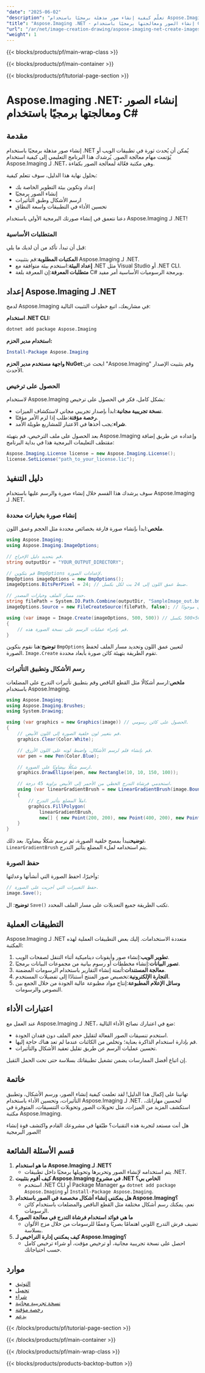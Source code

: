 ```yaml
---
"date": "2025-06-02"
"description": "تعلّم كيفية إنشاء صور مذهلة برمجيًا باستخدام Aspose.Imaging لـ .NET. أتقن إنشاء الصور، ورسم الأشكال، وتطبيق التأثيرات مع هذا الدليل الشامل."
"title": "Aspose.Imaging .NET - إنشاء الصور ومعالجتها برمجيًا باستخدام C#"
"url": "/ar/net/image-creation-drawing/aspose-imaging-net-create-images-programmatically/"
"weight": 1
---
```


{{< blocks/products/pf/main-wrap-class >}}

{{< blocks/products/pf/main-container >}}

{{< blocks/products/pf/tutorial-page-section >}}
# Aspose.Imaging .NET: إنشاء الصور ومعالجتها برمجيًا باستخدام C#

## مقدمة

إنشاء صور مذهلة برمجيًا باستخدام .NET يُمكن أن يُحدث ثورة في تطبيقات الويب أو يُؤتمت مهام معالجة الصور. يُرشدك هذا البرنامج التعليمي إلى كيفية استخدام Aspose.Imaging لـ .NET، وهي مكتبة فعّالة لمعالجة الصور بكفاءة.

بحلول نهاية هذا الدليل، سوف تتعلم كيفية:
- إعداد وتكوين بيئة التطوير الخاصة بك
- إنشاء الصور برمجيًا
- ارسم الأشكال وطبق التأثيرات
- تحسين الأداء في التطبيقات واسعة النطاق

دعنا نتعمق في إنشاء صورتك البرمجية الأولى باستخدام Aspose.Imaging لـ .NET!

### المتطلبات الأساسية

قبل أن تبدأ، تأكد من أن لديك ما يلي:

- **المكتبات المطلوبة**:قم بتثبيت Aspose.Imaging لـ .NET.
- **إعداد البيئة**:استخدم بيئة متوافقة مع .NET مثل Visual Studio أو .NET CLI.
- **متطلبات المعرفة**:إن المعرفة بلغة C# وبرمجة الرسوميات الأساسية أمر مفيد.

## إعداد Aspose.Imaging لـ .NET

لدمج Aspose.Imaging في مشاريعك، اتبع خطوات التثبيت التالية:

**استخدام .NET CLI:**
```bash
dotnet add package Aspose.Imaging
```

**استخدام مدير الحزم:**
```powershell
Install-Package Aspose.Imaging
```

**واجهة مستخدم مدير الحزم NuGet**:ابحث عن "Aspose.Imaging" وقم بتثبيت الإصدار الأحدث.

### الحصول على ترخيص

لاستخدام Aspose.Imaging بشكل كامل، فكر في الحصول على ترخيص:

- **نسخة تجريبية مجانية**:ابدأ بإصدار تجريبي مجاني لاستكشاف الميزات.
- **رخصة مؤقتة**:طلب إذا لزم الأمر مؤقتًا.
- **شراء**:يجب أخذها في الاعتبار للمشاريع طويلة الأمد.

بعد الحصول على ملف الترخيص، قم بتهيئة Aspose.Imaging وإعداده عن طريق إضافة مقتطف التعليمات البرمجية هذا في بداية البرنامج:
```csharp
Aspose.Imaging.License license = new Aspose.Imaging.License();
license.SetLicense("path_to_your_license.lic");
```

## دليل التنفيذ

سوف يرشدك هذا القسم خلال إنشاء صورة والرسم عليها باستخدام Aspose.Imaging لـ .NET.

### إنشاء صورة بخيارات محددة

**ملخص**:ابدأ بإنشاء صورة فارغة بخصائص محددة مثل الحجم وعمق اللون.

```csharp
using Aspose.Imaging;
using Aspose.Imaging.ImageOptions;

// قم بتحديد دليل الإخراج.
string outputDir = "YOUR_OUTPUT_DIRECTORY";

// قم بتكوين BmpOptions لإعدادات الصورة.
BmpOptions imageOptions = new BmpOptions();
imageOptions.BitsPerPixel = 24; // ضبط عمق اللون إلى 24 بت لكل بكسل.

// حدد مسار الملف وخيارات المصدر.
string filePath = System.IO.Path.Combine(outputDir, "SampleImage_out.bmp");
imageOptions.Source = new FileCreateSource(filePath, false); // لا يُسمح بالكتابة فوق الملف إذا كان موجودًا.

using (var image = Image.Create(imageOptions, 500, 500)) // إنشاء صورة بحجم 500×500 بكسل.
{
    // قم بإجراء عمليات الرسم على نسخة الصورة هذه.
}
```
**توضيح**:هنا نقوم بتكوين `BmpOptions` لتعيين عمق اللون وتحديد مسار الملف لحفظ الصورة. `Image.Create` تقوم الطريقة بتهيئة كائن صورة بأبعاد محددة.

### رسم الأشكال وتطبيق التأثيرات

**ملخص**:ارسم أشكالًا مثل القطع الناقص وقم بتطبيق تأثيرات التدرج على المضلعات باستخدام Aspose.Imaging.

```csharp
using Aspose.Imaging;
using Aspose.Imaging.Brushes;
using System.Drawing;

using (var graphics = new Graphics(image)) // الحصول على كائن رسومي.
{
    // قم بتغيير لون خلفية الصورة إلى اللون الأبيض.
    graphics.Clear(Color.White);

    // قم بإنشاء قلم لرسم الأشكال، واضبط لونه على اللون الأزرق.
    var pen = new Pen(Color.Blue);

    // ارسم شكلًا بيضاويًا على الصورة.
    graphics.DrawEllipse(pen, new Rectangle(10, 10, 150, 100));

    // استخدمي فرشاة التدرج الخطي من الأحمر إلى الأبيض بزاوية 45 درجة.
    using (var linearGradientBrush = new LinearGradientBrush(image.Bounds, Color.Red, Color.White, 45f))
    {
        // املأ المضلع بتأثير التدرج.
        graphics.FillPolygon(
            linearGradientBrush,
            new[] { new Point(200, 200), new Point(400, 200), new Point(250, 350) });
    }
}
```
**توضيح**نبدأ بمسح خلفية الصورة، ثم نرسم شكلًا بيضاويًا. بعد ذلك، `LinearGradientBrush` يتم استخدامه لملء المضلع بتأثير التدرج.

### حفظ الصورة

وأخيرًا، احفظ الصورة التي أنشأتها وعدلتها:
```csharp
// حفظ التغييرات التي أجريت على الصورة.
image.Save();
```
**توضيح**: ال `Save()` تكتب الطريقة جميع التعديلات على مسار الملف المحدد.

## التطبيقات العملية

Aspose.Imaging لـ .NET متعددة الاستخدامات. إليك بعض التطبيقات العملية لهذه المكتبة:

1. **تطوير الويب**:إنشاء صور وأيقونات ديناميكية أثناء التنقل لصفحات الويب.
2. **تصور البيانات**:إنشاء مخططات أو رسوم بيانية من مجموعات البيانات برمجيًا.
3. **معالجة المستندات**:أتمتة إنشاء التقارير باستخدام الرسومات المضمنة.
4. **التجارة الإلكترونية**:تخصيص صور المنتج استنادًا إلى تفضيلات المستخدم.
5. **وسائل الإعلام المطبوعة**:إنتاج مواد مطبوعة عالية الجودة من خلال الجمع بين النصوص والرسومات.

## اعتبارات الأداء

عند العمل مع Aspose.Imaging لـ .NET، ضع في اعتبارك نصائح الأداء التالية:
- استخدم تنسيقات الصور الفعالة لتقليل حجم الملف دون فقدان الجودة.
- قم بإدارة استخدام الذاكرة بعناية؛ وتخلص من الكائنات عندما لم تعد هناك حاجة إليها.
- تحسين عمليات الرسم عن طريق تقليل تعقيد الأشكال والتأثيرات.

إن اتباع أفضل الممارسات يضمن تشغيل تطبيقاتك بسلاسة حتى تحت الحمل الثقيل.

## خاتمة

تهانينا على إكمال هذا الدليل! لقد تعلمت كيفية إنشاء الصور، ورسم الأشكال، وتطبيق التأثيرات، وتحسين الأداء باستخدام Aspose.Imaging لـ .NET. لتحسين مهاراتك، استكشف المزيد من الميزات، مثل تحويلات الصور وتحويلات التنسيقات، المتوفرة في مكتبة Aspose.Imaging.

هل أنت مستعد لتجربة هذه التقنيات؟ طبّقها في مشروعك القادم واكتشف قوة إنشاء الصور البرمجية!

## قسم الأسئلة الشائعة

1. **ما هو استخدام Aspose.Imaging لـ .NET؟**
   - يتم استخدامه لإنشاء الصور وتحريرها وتحويلها برمجيًا داخل تطبيقات .NET.
2. **كيف أقوم بتثبيت Aspose.Imaging في مشروع .NET الخاص بي؟**
   - استخدم .NET CLI أو Package Manager مع `dotnet add package Aspose.Imaging` أو `Install-Package Aspose.Imaging`.
3. **هل يمكنني إنشاء أشكال مخصصة في الصور باستخدام Aspose.Imaging؟**
   - نعم، يمكنك رسم أشكال مختلفة مثل القطع الناقص والمضلعات باستخدام كائن الرسومات.
4. **ما هي فوائد استخدام فرشاة التدرج في معالجة الصور؟**
   - تضيف فرش التدرج اللوني اهتمامًا بصريًا وعمقًا للرسومات من خلال مزج الألوان بسلاسة.
5. **كيف يمكنني إدارة التراخيص لـ Aspose.Imaging؟**
   - احصل على نسخة تجريبية مجانية، أو ترخيص مؤقت، أو شراء ترخيص كامل حسب احتياجاتك.

## موارد

- [التوثيق](https://reference.aspose.com/imaging/net/)
- [تحميل](https://releases.aspose.com/imaging/net/)
- [شراء](https://purchase.aspose.com/buy)
- [نسخة تجريبية مجانية](https://releases.aspose.com/imaging/net/)
- [رخصة مؤقتة](https://purchase.aspose.com/temporary-license/)
- [يدعم](https://forum.aspose.com/c/imaging/10)

{{< /blocks/products/pf/tutorial-page-section >}}

{{< /blocks/products/pf/main-container >}}

{{< /blocks/products/pf/main-wrap-class >}}

{{< blocks/products/products-backtop-button >}}